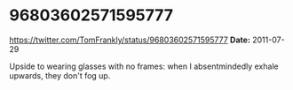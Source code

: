 # 96803602571595777
https://twitter.com/TomFrankly/status/96803602571595777
**Date:** 2011-07-29

Upside to wearing glasses with no frames: when I absentmindedly exhale upwards, they don't fog up.
